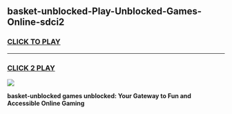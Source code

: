
## basket-unblocked-Play-Unblocked-Games-Online-sdci2
<h3>
<a href="https://premium76.site?title=basket-unblocked&ref=25A">CLICK TO PLAY</a></h3>
<hr>

<h3>
<a href="https://premium76.site?title=basket-unblocked&ref=25A">CLICK 2 PLAY</a>
  
</h3>

<a href="https://premium76.site?title=basket-unblocked&ref=25A"><img src="https://clearcache.store/games.png"></a>


**basket-unblocked games unblocked: Your Gateway to Fun and Accessible Online Gaming**
